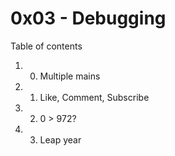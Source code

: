 # 0x03 - Debugging
Table of contents
1. 0. Multiple mains
2. 1. Like, Comment, Subscribe
3. 2. 0 > 972?
4. 3. Leap year

